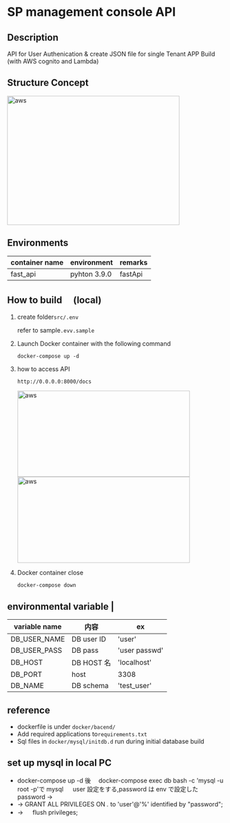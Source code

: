 # SP management console API

## Description

API for User Authenication & create JSON file for single Tenant APP Build
(with AWS cognito and Lambda)

## Structure Concept

<img width="400" height="300" alt="aws" src="https://user-images.githubusercontent.com/51284158/175823381-a3066770-6dca-43a5-9ae8-ab2a24d87cc8.png">

## Environments

| container name | environment  | remarks |
| -------------- | ------------ | ------- |
| fast_api       | pyhton 3.9.0 | fastApi |

## How to build 　(local)

1. create folder`src/.env`

   refer to sample`.evv.sample`

2. Launch Docker container with the following command

   ```console
   docker-compose up -d
   ```

3. how to access API

   `http://0.0.0.0:8000/docs`

   <img width="400" height="200" alt="aws" src="https://user-images.githubusercontent.com/51284158/175823541-a0b176b1-fc98-4462-8e8d-175256fe141e.png">
   <img width="400" height="200" alt="aws" src="https://user-images.githubusercontent.com/51284158/175823544-fc2e21ac-ce31-447d-8458-13d7a7b47aec.png">

4. Docker container close
   ```console
   docker-compose down
   ```

## environmental variable |

| variable name | 内容       | ex            |
| ------------- | ---------- | ------------- |
| DB_USER_NAME  | DB user ID | 'user'        |
| DB_USER_PASS  | DB pass    | 'user passwd' |
| DB_HOST       | DB HOST 名 | 'localhost'   |
| DB_PORT       | host       | 3308          |
| DB_NAME       | DB schema  | 'test_user'   |

## reference

- dockerfile is under `docker/bacend/`
- Add required applications to`requirements.txt`
- Sql files in `docker/mysql/initdb.d` run during initial database build

## set up mysql in local PC

- docker-compose up -d 後　 docker-compose exec db bash -c 'mysql -u root -p'で mysql 　 user 設定をする,password は env で設定した password →
- → GRANT ALL PRIVILEGES ON _._ to 'user'@'%' identified by "password";
- → 　 flush privileges;
